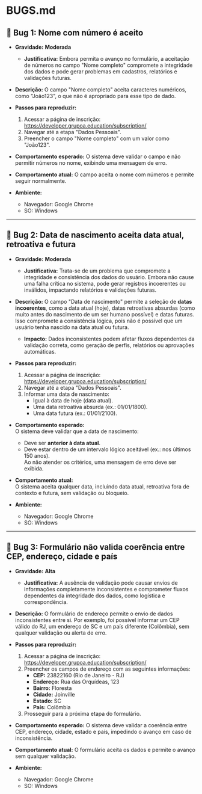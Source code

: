 # BUGS.md

## 📌 Bug 1: Nome com número é aceito

- **Gravidade:** **Moderada**  
  - **Justificativa:** Embora permita o avanço no formulário, a aceitação de números no campo "Nome completo" compromete a integridade dos dados e pode gerar problemas em cadastros, relatórios e validações futuras.

- **Descrição:** O campo "Nome completo" aceita caracteres numéricos, como "João123", o que não é apropriado para esse tipo de dado.
- **Passos para reproduzir:**
  1. Acessar a página de inscrição: https://developer.grupoa.education/subscription/
  2. Navegar até a etapa "Dados Pessoais".
  3. Preencher o campo "Nome completo" com um valor como "João123".
- **Comportamento esperado:** O sistema deve validar o campo e não permitir números no nome, exibindo uma mensagem de erro.
- **Comportamento atual:** O campo aceita o nome com números e permite seguir normalmente.
- **Ambiente:**  
  - Navegador: Google Chrome  
  - SO: Windows

---

## 📌 Bug 2: Data de nascimento aceita data atual, retroativa e futura

- **Gravidade:** **Moderada**  
  - **Justificativa:** Trata-se de um problema que compromete a integridade e consistência dos dados do usuário. Embora não cause uma falha crítica no sistema, pode gerar registros incoerentes ou inválidos, impactando relatórios e validações futuras.

- **Descrição:** O campo "Data de nascimento" permite a seleção de **datas incoerentes**, como a data atual (hoje), datas retroativas absurdas (como muito antes do nascimento de um ser humano possível) e datas futuras. Isso compromete a consistência lógica, pois não é possível que um usuário tenha nascido na data atual ou futura.  
  - **Impacto:** Dados inconsistentes podem afetar fluxos dependentes da validação correta, como geração de perfis, relatórios ou aprovações automáticas.

- **Passos para reproduzir:**
  1. Acessar a página de inscrição: https://developer.grupoa.education/subscription/
  2. Navegar até a etapa "Dados Pessoais".
  3. Informar uma data de nascimento:
     - Igual à data de hoje (data atual).
     - Uma data retroativa absurda (ex.: 01/01/1800).
     - Uma data futura (ex.: 01/01/2100).

- **Comportamento esperado:**  
  O sistema deve validar que a data de nascimento:
  - Deve ser **anterior à data atual**.
  - Deve estar dentro de um intervalo lógico aceitável (ex.: nos últimos 150 anos).  
  Ao não atender os critérios, uma mensagem de erro deve ser exibida.

- **Comportamento atual:**  
  O sistema aceita qualquer data, incluindo data atual, retroativa fora de contexto e futura, sem validação ou bloqueio.

- **Ambiente:**  
  - Navegador: Google Chrome  
  - SO: Windows  

---

## 📌 Bug 3: Formulário não valida coerência entre CEP, endereço, cidade e país

- **Gravidade:** **Alta**  
  - **Justificativa:** A ausência de validação pode causar envios de informações completamente inconsistentes e comprometer fluxos dependentes da integridade dos dados, como logística e correspondência.  

- **Descrição:** O formulário de endereço permite o envio de dados inconsistentes entre si. Por exemplo, foi possível informar um CEP válido do RJ, um endereço de SC e um país diferente (Colômbia), sem qualquer validação ou alerta de erro.
- **Passos para reproduzir:**
  1. Acessar a página de inscrição: https://developer.grupoa.education/subscription/
  2. Preencher os campos de endereço com as seguintes informações:
     - **CEP:** 23822160 (Rio de Janeiro - RJ)
     - **Endereço:** Rua das Orquídeas, 123
     - **Bairro:** Floresta
     - **Cidade:** Joinville
     - **Estado:** SC
     - **País:** Colômbia
  3. Prosseguir para a próxima etapa do formulário.
- **Comportamento esperado:** O sistema deve validar a coerência entre CEP, endereço, cidade, estado e país, impedindo o avanço em caso de inconsistência.
- **Comportamento atual:** O formulário aceita os dados e permite o avanço sem qualquer validação.
- **Ambiente:**  
  - Navegador: Google Chrome  
  - SO: Windows  
